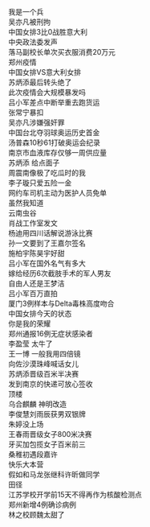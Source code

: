 我是一个兵  
吴亦凡被刑拘  
中国女排3比0战胜意大利  
中央政法委发声  
落马副校长单次买衣服消费20万元  
郑州疫情  
中国女排VS意大利女排  
苏炳添最后转头绝了  
此次疫情会大规模暴发吗  
吕小军差点中断举重去跑货运  
张常宁暴扣  
吴亦凡涉嫌强奸罪  
中国台北夺羽球奥运历史首金  
汤普森10秒61打破奥运会纪录  
南京市血液库存仅够一周供应量  
苏炳添 给点面子  
周震南像极了吃瓜时的我  
李子璇只爱五险一金  
网约车司机主动为医护人员免单  
虽然我知道  
云南虫谷  
肖战工作室发文  
杨迪用四川话解说游泳比赛  
孙一文要到了王嘉尔签名  
施柏宇陈昊宇好甜  
吕小军在国外名气有多大  
嫁给经历6次截肢手术的军人男友  
自由人还是王梦洁  
吕小军百万直拍  
厦门3例样本与Delta毒株高度吻合  
中国女排今天的状态  
你是我的荣耀  
郑州通报16例无症状感染者  
李盈莹 太牛了  
王一博 一般我用四倍镜  
向佐沙漠珠峰喊话女儿  
苏炳添晋级百米半决赛  
发到南京的快递可放心签收  
顶楼  
乌合麒麟 神明改造  
李俊慧刘雨辰获男双银牌  
朱婷没上场  
王春雨晋级女子800米决赛  
牙买加包揽女子百米前三  
桑稚初遇段嘉许  
快乐大本营  
假如和马龙张继科许昕做同学  
田径  
江苏学校开学前15天不得再作为核酸检测点  
郑州新增4例确诊病例  
林之校顾魏太甜了  
